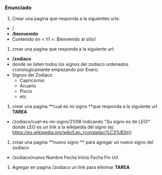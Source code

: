 ### Enunciado
1. Crear una pagina que responda a la siguientes urls:
 - /
  - **/bienvenido**
  - Contenido en < h1 >:
Bienvenido al sitio!
1. crear una pagina que responda a la siguiente url:
  - **/zodiaco**
  - donde se listen todos los signos del zodiaco ordenados cronologicamente empezando por Enero.
  - Signos del Zodiaco
     * Capricornio
     * Acuario
     * Piscis
	 * etc
1. crear una pagina **cual es mi signo **que responda a la siguiente url  **TAREA**
 - /zodiaco/cual-es-mi-signo/21/08
 indicando "Su signo es de LEO!" donde LEO es un link a la wikipedia del signo (ej: https://es.wikipedia.org/wiki/Leo_(constelaci%C3%B3n))
1. crear una pagina **nuevo signo ** para agregar un nuevo signo del zodiaco
 - /zodiaco/nuevo
Nombre
Fecha Inicio
Fecha Fin
Url
1. Agregar en pagina /zodiaco un link para eliminar **TAREA**